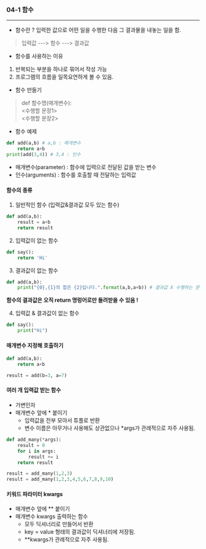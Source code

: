 ### 04-1 함수
---
- 함수란 ? 입력한 값으로 어떤 일을 수행한 다음 그 결과물을 내놓는 일을 함.
> 입력값 ---> 함수 ---> 결과값
- 함수를 사용하는 이유
1. 반복되는 부분을 하나로 묶어서 작성 가능
2. 프로그램의 흐름을 일목요연하게 볼 수 있음.

- 함수 만들기
>def 함수명(매개변수):<br>
>   <수행할 문장1><br>
>   <수행할 문장2>

- 함수 예제
``` python
def add(a,b) # a,b : 매개변수
    return a+b
print(add(3,4)) # 3,4 : 인수
```
- 매개변수(parameter) : 함수에 입력으로 전달된 값을 받는 변수
- 인수(arguments) : 함수를 호출할 때 전달하는 입력값

#### 함수의 종류
1. 일반적인 함수 (입력값&결과값 모두 있는 함수)
```python
def add(a,b): 
    result = a+b
    return result
```
2. 입력값이 없는 함수
```python
def say():
    return 'Hi'
```
3. 결과값이 없는 함수
```python
def add(a,b):
    print("{0},{1}의 합은 {2}입니다.".format(a,b,a+b)) # 결과값 X 수행하는 문장
```
**함수의 결과값은 오직 return 명렁어로만 돌려받을 수 있음 !**

4. 입력값 & 결과값이 없는 함수
```python
def say():
    print("Hi")
```
#### 매개변수 지정해 호출하기
```python
def add(a,b):
    return a+b

result = add(b=3, a=7)
```

#### 여러 개 입력값 받는 함수 
- 가변인자
- 매개변수 앞에 * 붙이기
    - 입력값을 전부 모아서 튜플로 반환
    - 변수 이름은 아무거나 사용해도 상관없으나 *args가 관례적으로 자주 사용됨.
```python
def add_many(*args):
    result = 0
    for i in args:
        result += i
    return result

result = add_many(1,2,3)
result = add_many(1,2,3,4,5,6,7,8,9,10)
```

#### 키워드 파라미터 kwargs
- 매개변수 앞에 ** 붙이기
- 매개변수 kwargs 출력하는 함수
    - 모두 딕셔너리로 만들어서 반환
    - key = value 형태의 결과값이 딕셔너리에 저장됨.
    - **kwargs가 관례적으로 자주 사용됨. 



